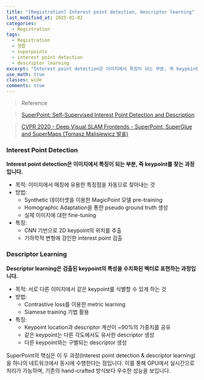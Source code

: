 ```yaml
---
title: "[Registration] Interest point detection, descriptor learning"
last_modified_at: 2025-01-02
categories:
  - Registration
tags:
  - Registration
  - 정합
  - superpoints
  - interest point detection
  - descriptor learning
excerpt: "Interest point detection은 이미지에서 특징이 되는 부분, 즉 keypoint를 찾는 과정입니다."
use_math: true
classes: wide
comments: true
---
```


> Reference

> [SuperPoint: Self-Supervised Interest Point Detection and Description](https://hydragon-cv.info/entry/SuperPoint-Self-Supervised-Interest-Point-Detection-and-Description)

> [CVPR 2020 - Deep Visual SLAM Frontends - SuperPoint, SuperGlue and SuperMaps (Tomasz Malisiewicz 발표)](https://www.cv-learn.com/20201227-cvpr2020-slam-malisiewicz/)

### Interest Point Detection
**Interest point detection은 이미지에서 특징이 되는 부분, 즉 keypoint를 찾는 과정입니다.**

- 목적: 이미지에서 매칭에 유용한 특징점을 자동으로 찾아내는 것
- 방법:
  - Synthetic 데이터셋을 이용한 MagicPoint 모델 pre-training
  - Homographic Adaptation을 통한 pseudo ground truth 생성
  - 실제 이미지에 대한 fine-tuning
- 특징:
  - CNN 기반으로 2D keypoint의 위치를 추출
  - 기하학적 변형에 강인한 interest point 검출

### Descriptor Learning
**Descriptor learning은 검출된 keypoint의 특성을 수치화된 벡터로 표현하는 과정입니다.**

- 목적: 서로 다른 이미지에서 같은 keypoint를 식별할 수 있게 하는 것
- 방법:
  - Contrastive loss를 이용한 metric learning
  - Siamese training 기법 활용
- 특징:
  - Keypoint location과 descriptor 계산이 ~90%의 가중치를 공유
  - 같은 keypoint는 다른 각도에서도 유사한 descriptor 생성
  - 다른 keypoint와는 구별되는 descriptor 생성

SuperPoint의 핵심은 이 두 과정(Interest point detection & descriptor learning)을 하나의 네트워크에서 동시에 수행한다는 점입니다. 이를 통해 GPU에서 실시간으로 처리가 가능하며, 기존의 hand-crafted 방식보다 우수한 성능을 보입니다.

